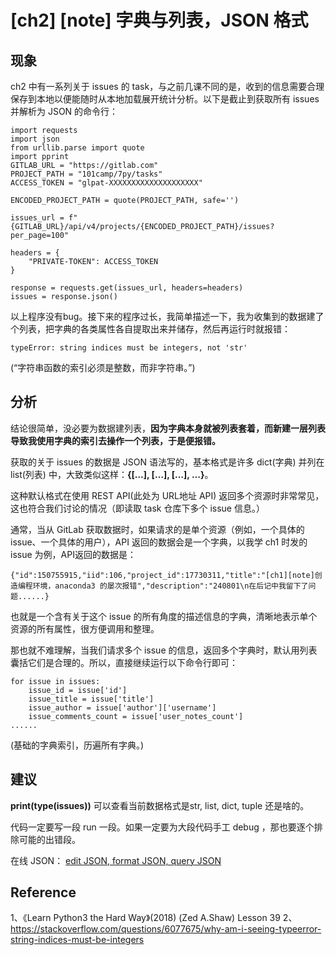 # [ch2] [note] 字典与列表，JSON 格式

## 现象
ch2 中有一系列关于 issues 的 task，与之前几课不同的是，收到的信息需要合理保存到本地以便能随时从本地加载展开统计分析。以下是截止到获取所有 issues 并解析为 JSON 的命令行：

```shell
import requests
import json
from urllib.parse import quote
import pprint
GITLAB_URL = "https://gitlab.com"
PROJECT_PATH = "101camp/7py/tasks"
ACCESS_TOKEN = "glpat-XXXXXXXXXXXXXXXXXXXX"  

ENCODED_PROJECT_PATH = quote(PROJECT_PATH, safe='')

issues_url = f"{GITLAB_URL}/api/v4/projects/{ENCODED_PROJECT_PATH}/issues?per_page=100"

headers = {
    "PRIVATE-TOKEN": ACCESS_TOKEN
}

response = requests.get(issues_url, headers=headers)
issues = response.json()
```

以上程序没有bug。接下来的程序过长，我简单描述一下，我为收集到的数据建了个列表，把字典的各类属性各自提取出来并储存，然后再运行时就报错：

```shell
typeError: string indices must be integers, not 'str'
```
(“字符串函数的索引必须是整数，而非字符串。”)

## 分析
结论很简单，没必要为数据建列表，**因为字典本身就被列表套着，而新建一层列表导致我使用字典的索引去操作一个列表，于是便报错。**

获取的关于 issues 的数据是 JSON 语法写的，基本格式是许多 dict(字典) 并列在 list(列表) 中，大致类似这样：**{[…], […], […], …}**。

这种默认格式在使用 REST API(此处为 URL地址 API) 返回多个资源时非常常见，这也符合我们讨论的情况（即读取 task 仓库下多个 issue 信息。）

通常，当从 GitLab 获取数据时，如果请求的是单个资源（例如，一个具体的 issue、一个具体的用户），API 返回的数据会是一个字典，以我学 ch1 时发的 issue 为例，API返回的数据是：

```shell
{"id":150755915,"iid":106,"project_id":17730311,"title":"[ch1][note]创造编程环境，anaconda3 的屡次报错","description":"240801\n在后记中我留下了问题......}
```

也就是一个含有关于这个 issue 的所有角度的描述信息的字典，清晰地表示单个资源的所有属性，很方便调用和整理。

那也就不难理解，当我们请求多个 issue 的信息，返回多个字典时，默认用列表囊括它们是合理的。所以，直接继续运行以下命令行即可：

```shell
for issue in issues:
    issue_id = issue['id']
    issue_title = issue['title']
    issue_author = issue['author']['username']
    issue_comments_count = issue['user_notes_count']
......
```
(基础的字典索引，历遍所有字典。)

## 建议
**print(type(issues))** 可以查看当前数据格式是str, list, dict, tuple 还是啥的。

代码一定要写一段 run 一段。如果一定要为大段代码手工 debug ，那也要逐个排除可能的出错段。

在线 JSON： [edit JSON, format JSON, query JSON](https://jsoneditoronline.org/)

## Reference
1、《Learn Python3 the Hard Way》(2018) (Zed A.Shaw) Lesson 39
2、https://stackoverflow.com/questions/6077675/why-am-i-seeing-typeerror-string-indices-must-be-integers

